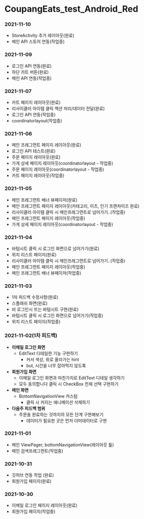 # CoupangEats_test_Android_Red

### 2021-11-10
+ StoreActivity 추가 레이아웃(완료)
+ 메인 API 스토어 연동(작업중)

### 2021-11-09
+ 로그인 API 연동(완료)
+ 하단 카트 버튼(완료)
+ 메인 API 연동(작업중)

### 2021-11-07
+ 카트 페이지 레이아웃(완료)
+ 리사이클러 아이템 클릭 액션 처리/데이터 전달(완료)
+ 로그인 API 연동(작업중)
+ coordinatorlayout(작업중)

### 2021-11-06
+ 메인 프레그먼트 페이지 레이아웃(완료)
+ 로그인 API 테스트(완료)
+ 주문 페이지 레이아웃(완료)
+ 가게 상세 페이지 레이아웃(coordinatorlayout - 작업중)
+ 주문 페이지 레이아웃(coordinatorlayout - 작업중)
+ 카트 페이지 레이아웃(작업중)

### 2021-11-05
+ 메인 프레그먼트 배너 뷰페이저(완료)
+ 메인 프레그먼트 페이지 레이아웃(카테고리, 이츠, 인기 프렌차이즈 완료)
+ 리사이클러 아이템 클릭 시 메인프레그먼트로 넘어가기..(작업중)
+ 메인 프레그먼트 페이지 레이아웃(작업중)
+ 가게 상세 페이지 레이아웃(coordinatorlayout - 작업중)

### 2021-11-04
+ 바텀시트 클릭 시 로그인 화면으로 넘어가기(완료)
+ 위치 리스트 페이지(완료)
+ 리사이클러 아이템 클릭 시 메인프레그먼트로 넘어가기..(작업중)
+ 메인 프레그먼트 페이지 레이아웃(작업중)
+ 메인 프레그먼트 배너 뷰페이저(작업중)

### 2021-11-03
+ 1차 피드백 수정사항(완료)
+ 스플래쉬 화면(완료)
+ 비 로그인시 뜨는 바텀시트 구현(완료)
+ 바텀시트 클릭 시 로그인 화면으로 넘어가기(작업중)
+ 위치 리스트 페이지(작업중)

### 2021-11-02(1차 피드백)
+ **이메일 로그인 화면**
  + EditText 디테일한 기능 구현하기
      + 커서 색상, 위로 올라가는 hint
      + but, 시간을 너무 잡아먹지 않도록
+ **회원가입 화면**
  + 이메일 로그인 화면과 마찬가지로 EditText 디테일 생각하기
  + 모두 동의합니다 클릭 시 CheckBox 전체 선택 구현하기
+ **메인 화면**
  + BottomNavigationView 커스텀
      + 클릭 시 커지는 애니메이션 삭제하기
+ **다음주 피드백 범위**
  + 주문을 완료하는 것까지의 모든 단계 구현해보기
      + 데이터가 필요한 곳은 먼저 더미데이터로 구현

### 2021-11-01
+ 메인 ViewPager, bottomNavigationView(레이아웃 틀)
+ 메인 검색프레그먼트(작업중)

### 2021-10-31
+ 깃허브 연동 작업 (완료)
+ 회원가입 페이지(완료)

### 2021-10-30
+ 이메일 로그인 페이지 레이아웃(완료)
+ 회원가입 페이지(작업중)

